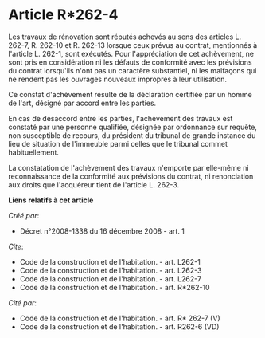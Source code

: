 # Article R*262-4

Les travaux de rénovation sont réputés achevés au sens des articles L. 262-7, R. 262-10 et R. 262-13 lorsque ceux prévus au
contrat, mentionnés à l'article L. 262-1, sont exécutés. Pour l'appréciation de cet achèvement, ne sont pris en considération
ni les défauts de conformité avec les prévisions du contrat lorsqu'ils n'ont pas un caractère substantiel, ni les malfaçons
qui ne rendent pas les ouvrages nouveaux impropres à leur utilisation. 

Ce constat d'achèvement résulte de la déclaration certifiée par un homme de l'art, désigné par accord entre les parties. 

En cas de désaccord entre les parties, l'achèvement des travaux est constaté par une personne qualifiée, désignée par
ordonnance sur requête, non susceptible de recours, du président du tribunal de grande instance du lieu de situation de
l'immeuble parmi celles que le tribunal commet habituellement. 

La constatation de l'achèvement des travaux n'emporte par elle-même ni reconnaissance de la conformité aux prévisions du
contrat, ni renonciation aux droits que l'acquéreur tient de l'article L. 262-3.

**Liens relatifs à cet article**

_Créé par_:

  - Décret n°2008-1338 du 16 décembre 2008 - art. 1

_Cite_:

  - Code de la construction et de l'habitation. - art. L262-1
  - Code de la construction et de l'habitation. - art. L262-3
  - Code de la construction et de l'habitation. - art. L262-7
  - Code de la construction et de l'habitation. - art. R*262-10

_Cité par_:

  - Code de la construction et de l'habitation. - art. R* 262-7 (V)
  - Code de la construction et de l'habitation. - art. R262-6 (VD)
